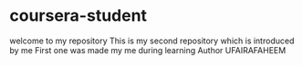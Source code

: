 # coursera-student
welcome to my repository
This is my second repository which is introduced by me
First one was made my me during learning
Author UFAIRAFAHEEM
